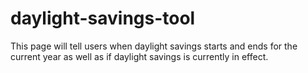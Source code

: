 # daylight-savings-tool
This page will tell users when daylight savings starts and ends for the current year as well as if daylight savings is currently in effect.

